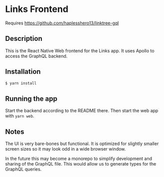 # Links Frontend

Requires https://github.com/haplesshero13/linktree-gql

## Description

This is the React Native Web frontend for the Links app. It uses Apollo to access the GraphQL backend.

## Installation

```bash
$ yarn install
```

## Running the app

Start the backend according to the README there. Then start the web app with `yarn web`.

## Notes

The UI is very bare-bones but functional. It is optimized for slightly smaller screen sizes so it may look odd in a wide browser window.

In the future this may become a monorepo to simplify development and sharing of the GraphQL file. This would allow us to generate types for the GraphQL queries.
